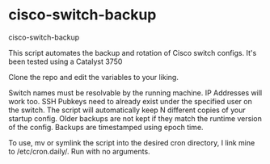# cisco-switch-backup
cisco-switch-backup

This script automates the backup and rotation of Cisco switch configs.
It's been tested using a Catalyst 3750

Clone the repo and edit the variables to your liking. 

Switch names must be resolvable by the running machine. IP Addresses will work too.
SSH Pubkeys need to already exist under the specified user on the switch.
The script will automatically keep N different copies of your startup config. Older backups are not kept if they match the runtime version of the config.
Backups are timestamped using epoch time.

To use, mv or symlink the script into the desired cron directory, I link mine to /etc/cron.daily/.
Run with no arguments.
